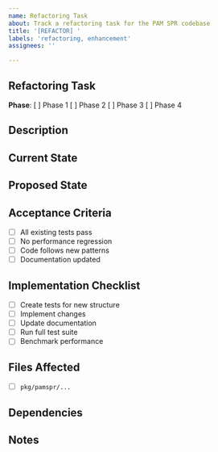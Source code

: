 ```yaml
---
name: Refactoring Task
about: Track a refactoring task for the PAM SPR codebase
title: '[REFACTOR] '
labels: 'refactoring, enhancement'
assignees: ''

---
```


## Refactoring Task

**Phase**: [ ] Phase 1 [ ] Phase 2 [ ] Phase 3 [ ] Phase 4

## Description
<!-- Brief description of what needs to be refactored -->

## Current State
<!-- How the code currently works -->

## Proposed State  
<!-- How the code should work after refactoring -->

## Acceptance Criteria
- [ ] All existing tests pass
- [ ] No performance regression
- [ ] Code follows new patterns
- [ ] Documentation updated

## Implementation Checklist
- [ ] Create tests for new structure
- [ ] Implement changes
- [ ] Update documentation
- [ ] Run full test suite
- [ ] Benchmark performance

## Files Affected
- [ ] `pkg/pamspr/...`

## Dependencies
<!-- Other tasks that must be completed first -->

## Notes
<!-- Any additional context -->